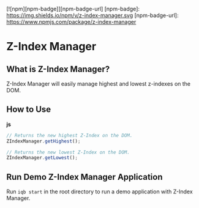 [![npm][npm-badge]][npm-badge-url]
[npm-badge]: https://img.shields.io/npm/v/z-index-manager.svg
[npm-badge-url]: https://www.npmjs.com/package/z-index-manager

# Z-Index Manager

## What is Z-Index Manager?

Z-Index Manager will easily manage highest and lowest z-indexes on the DOM.

## How to Use

**js**
```javascript
// Returns the new highest Z-Index on the DOM.
ZIndexManager.getHighest();

// Returns the new lowest Z-Index on the DOM.
ZIndexManager.getLowest();
```

## Run Demo Z-Index Manager Application
Run `iqb start` in the root directory to run a demo application with Z-Index Manager.
